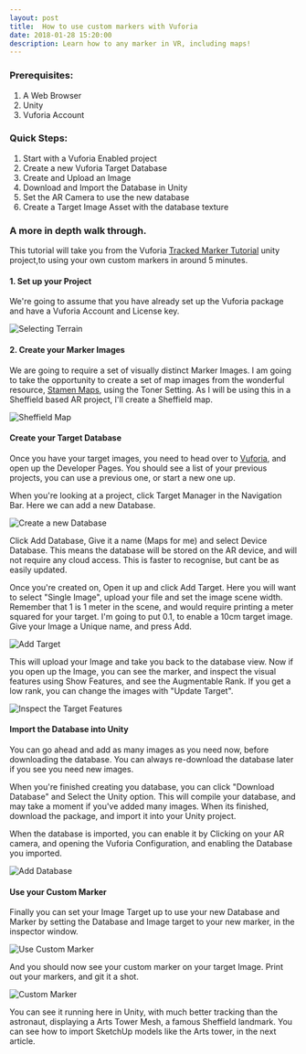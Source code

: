 ```yaml
---
layout: post
title:  How to use custom markers with Vuforia
date: 2018-01-28 15:20:00
description: Learn how to any marker in VR, including maps!
---
```


### Prerequisites:

1. A Web Browser
2. Unity
4. Vuforia Account

### Quick Steps:

1. Start with a Vuforia Enabled project
2. Create a new Vuforia Target Database
2. Create and Upload an Image
3. Download and Import the Database in Unity
4. Set the AR Camera to use the new database
5. Create a Target Image Asset with the database texture

### A more in depth walk through.

This tutorial will take you from the Vuforia [Tracked Marker Tutorial](http://adamrtomkins.github.io/2018/01/18/Unity_Vuforia.html) unity project,to using your own custom markers in around 5 minutes. 


#### 1. Set up your Project 

We're going to assume that you have already set up the Vuforia package and have a Vuforia Account and License key. 

<div class="img_row">
	<img style="max-height: 100%"  src="{{ site.baseurl }}/img/Blogs/Terrain/Select_Terrain.PNG" alt="Selecting Terrain" title="Terrain Selection"/>
</div>


#### 2. Create your Marker Images

We are going to require a set of visually distinct Marker Images. I am going to take the opportunity to create a set of map images from the wonderful resource, [Stamen Maps](maps.stamen.com/), using the Toner Setting. As I will be using this in a Sheffield based AR project, I'll create a Sheffield map.

<div class="img_row">
	<img style="max-height: 100%"  src="{{ site.baseurl }}/img/Blogs/Custom_Markers/Sheffield_Map.PNG" alt="Sheffield Map" title="Sheffield Map Marker"/>
</div>

 #### Create your Target Database
 
 Once you have your target images, you need to head over to [Vuforia](https://www.vuforia.com), and open up the Developer Pages. You should see a list of your previous projects, you can use a previous one, or start a new one up.
 
 When you're looking at a project, click Target Manager in the Navigation Bar. Here we can add a new Database.
 
 <div class="img_row">
	<img style="max-height: 100%"  src="{{ site.baseurl }}/img/Blogs/Custom_Markers/Create_Database.PNG" alt="Create a new Database" title="Create a new Database"/>
</div>

Click Add Database, Give it a name (Maps for me) and select Device Database. This means the database will be stored on the AR device, and will not require any cloud access. This is faster to recognise, but cant be as easily updated.

Once you're created on, Open it up and click Add Target. Here you will want to select "Single Image", upload your file and set the image scene width. Remember that 1 is 1 meter in the scene, and would require printing a meter squared for your target. I'm going to put 0.1, to enable a 10cm target image. Give your Image a Unique name, and press Add.

<div class="img_row">
	<img style="max-height: 100%"  src="{{ site.baseurl }}/img/Blogs/Custom_Markers/Add_Target.PNG" alt="Add Target" title="Add Target"/>
</div>

This will upload your Image and take you back to the database view. Now if you open up the Image, you can see the marker, and inspect the visual features using Show Features, and see the Augmentable Rank. If you get a low rank, you can change the images with "Update Target".

 <div class="img_row">
	<img style="max-height: 100%"  src="{{ site.baseurl }}/img/Blogs/Custom_Markers/Target_Features.PNG" alt="Inspect the Target Features" title="Target Features"/>
</div>

#### Import the Database into Unity
 
You can go ahead and add as many images as you need now, before downloading the database. You can always re-download the database later if you see you need new images.
 
When you're finished creating you database, you can click "Download Database" and Select the Unity option. This will compile your database, and may take a moment if you've added many images. When its finished, download the package, and import it into your Unity project.

When the database is imported, you can enable it by Clicking on your AR camera, and opening the Vuforia Configuration, and enabling the Database you imported. 

 <div class="img_row">
	<img style="max-height: 100%"  src="{{ site.baseurl }}/img/Blogs/Custom_Markers/Add_Database.PNG" alt="Add Database" title="Add Database"/>
</div>

#### Use your Custom Marker

Finally you can set your Image Target up to use your new Database and Marker by setting the Database and Image target to your new marker, in the inspector window.

 <div class="img_row">
	<img style="max-height: 100%"  src="{{ site.baseurl }}/img/Blogs/Custom_Markers/Use_Marker.PNG" alt="Use Custom Marker" title="Use Custom Marker"/>
</div>
 
And you should now see your custom marker on your target Image. Print out your markers, and git it a shot.

 <div class="img_row">
	<img style="max-height: 100%"  src="{{ site.baseurl }}/img/Blogs/Custom_Markers/Custom_Marker.PNG" alt="Custom Marker" title="Custom Marker"/>
</div>

You can see it running here in Unity, with much better tracking than the astronaut, displaying a Arts Tower Mesh, a famous Sheffield landmark. You can see how to import SketchUp models like the Arts tower, in the next article.


